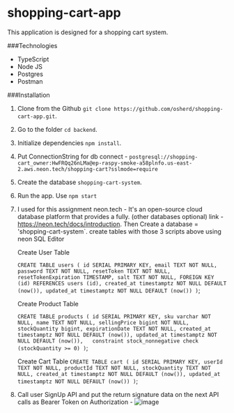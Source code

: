 ﻿# shopping-cart-app

This application is designed for a shopping cart system.

###Technologies

- TypeScript
- Node JS
- Postgres
- Postman

###Installation

1. Clone from the Github `git clone https://github.com/osherd/shopping-cart-app.git`.
2. Go to the folder `cd backend`.
3. Initialize dependencies `npm install`.
4. Put ConnectionString for db connect - `postgresql://shopping-cart_owner:HwFRQq26nLMa@ep-raspy-smoke-a58plnfo.us-east-2.aws.neon.tech/shopping-cart?sslmode=require`
5. Create the database `shopping-cart-system`.
6. Run the app. Use `npm start`
7. I used for this assignment neon.tech  - It's  an open-source cloud database platform that provides a fully.  (other databases optional)
   link - https://neon.tech/docs/introduction. Then Create a database = 'shopping-cart-system`.
   create tables with those 3 scripts above using neon SQL Editor

   Create User Table

   `CREATE TABLE users (
      id SERIAL PRIMARY KEY,
      email TEXT NOT NULL,
      password TEXT NOT NULL,
      resetToken TEXT NOT NULL,
      resetTokenExpiration TIMESTAMP,
      salt TEXT NOT NULL,
      FOREIGN KEY (id) REFERENCES users (id),
      created_at timestamptz NOT NULL DEFAULT (now()),
      updated_at timestamptz NOT NULL DEFAULT (now())
  )`;

     Create Product Table 

     `CREATE TABLE products (
       id SERIAL PRIMARY KEY,
       sku varchar NOT NULL,
       name TEXT NOT NULL,
       sellingPrice bigint NOT NULL,
       stockQuantity bigint,
       expirationDate TEXT NOT NULL,
       created_at timestamptz NOT NULL DEFAULT (now()),
       updated_at timestamptz NOT NULL DEFAULT (now()),  
       constraint stock_nonnegative check (stockQuantity >= 0)
   )`;

    Create Cart Table
    `CREATE TABLE cart (
       id SERIAL PRIMARY KEY,
       userId TEXT NOT NULL,
       productId TEXT NOT NULL,
       stockQuantity TEXT NOT NULL,
       created_at timestamptz NOT NULL DEFAULT (now()),
       updated_at timestamptz NOT NULL DEFAULT (now())
   )`;
8. Call user SignUp API and put the return signature data on the next API calls as  Bearer Token on Authorization - ![image](https://github.com/osherd/shopping-cart-app/assets/22489905/b87299d5-7fbe-45f8-9c47-9adbae5c7621)

